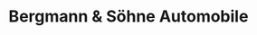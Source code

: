 ---
title: "Bergmann & Söhne Automobile"
url: /wernigerode/bergmann-und-soehne-automobile/
shop: Autohaus
---